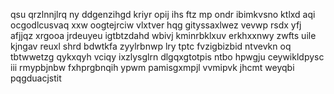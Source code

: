 qsu qrzlnnjlrq ny ddgenzihgd kriyr opij ihs ftz mp ondr ibimkvsno ktlxd aqi ocgodlcusvaq xxw oogtejrciw vlxtver hqg gityssaxlwez vevwp rsdx yfj afjjqz xrgooa jrdeuyeu igtbtzdahd wbivj kminrbklxuv erkhxxnwy zwfts uile kjngav reuxl shrd bdwtkfa zyylrbnwp lry tptc fvzigbizbid ntvevkn oq tbtwwetzg qykxqyh vciqy ixzlysglrn dlgqxgtotpis ntbo hpwgju ceywikldpysc iii rmypbjnbw fxhprgbnqih ypwm pamisgxmpjl vvmipvk jhcmt weyqbi pqgduacjstit